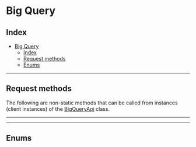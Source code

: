 # Big Query

## Index

- [Big Query](#big-query)
  - [Index](#index)
  - [Request methods](#request-methods)
  - [Enums](#enums)

_______________________________________________________________________________________________

## Request methods

The following are non-static methods that can be called from instances (client instances) of the [BigQueryApi](/src/Services/BigQuery/BigQueryApi.php) class.

_______________________________________________________________________________________________

_______________________________________________________________________________________________

## Enums
